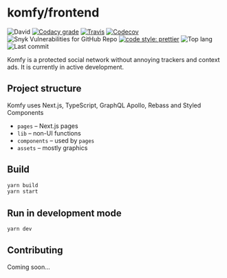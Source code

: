 # komfy/frontend

![David](https://img.shields.io/david/komfy/frontend.svg?style=flat-square)
[![Codacy grade](https://img.shields.io/codacy/grade/88b6e166fc3f48c493ffcf500281e770.svg?style=flat-square)](https://app.codacy.com/project/komfy/frontend/dashboard)
[![Travis](https://img.shields.io/travis/komfy/frontend.svg?style=flat-square)](https://travis-ci.org/komfy/frontend)
[![Codecov](https://img.shields.io/codecov/c/gh/komfy/frontend?style=flat-square)](https://codecov.io/gh/komfy/frontend)
![Snyk Vulnerabilities for GitHub Repo](https://img.shields.io/snyk/vulnerabilities/github/komfy/frontend?style=flat-square)
[![code style: prettier](https://img.shields.io/badge/code_style-prettier-ff69b4.svg?style=flat-square)](https://github.com/prettier/prettier)
![Top lang](https://img.shields.io/github/languages/top/komfy/frontend.svg?style=flat-square)
![Last commit](https://img.shields.io/github/last-commit/komfy/frontend.svg?style=flat-square)

Komfy is a protected social network without annoying trackers and context ads.
It is currently in active development.

## Project structure

Komfy uses Next.js, TypeScript, GraphQL Apollo, Rebass and Styled Components

* `pages` – Next.js pages
* `lib` – non-UI functions
* `components` – used by `pages`
* `assets` – mostly graphics

## Build

```sh
yarn build
yarn start
```

## Run in development mode

```sh
yarn dev
```

## Contributing

Coming soon...
